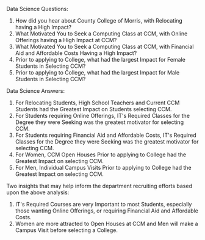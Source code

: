 Data Science Questions:

1. How did you hear about County College of Morris, with Relocating having a High Impact?
2. What Motivated You to Seek a Computing Class at CCM,  with Online Offerings having a High Impact at CCM?
3. What Motivated You to Seek a Computing Class at CCM, with Financial Aid and Affordable Costs Having a High Impact?
4. Prior to applying to College, what had the largest Impact for Female Students in Selecting CCM?
5. Prior to applying to College, what had the largest Impact for Male Students in Selecting CCM?

Data Science Answers:

1. For Relocating Students, High School Teachers and Current CCM Students had the Greatest Impact on Students selecting CCM.
2. For Students requiring Online Offerings, IT's Required Classes for the Degree they were Seeking was the greatest motivator for selecting CCM.
3. For Students requiring Financial Aid and Affordable Costs, IT's Required Classes for the Degree they were Seeking was the greatest motivator for selecting CCM.
4. For Women, CCM Open Houses Prior to applying to College had the Greatest Impact on selecting CCM. 
5. For Men, Individual Campus Visits Prior to applying to College had the Greatest Impact on selecting CCM.

Two insights that may help inform the department recruiting efforts based upon the above analysis:
1. IT's Required Courses are very Important to most Students, especially those wanting Online Offerings, or requiring Financial Aid and Affordable Costs.
2. Women are more attracted to Open Houses at CCM and Men will make a Campus Visit before selecting a College. 
